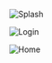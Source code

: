 
![Splash](https://github.com/user-attachments/assets/4ca324b0-32d1-4124-8e7c-0a5358c94ce9)

![Login](https://github.com/user-attachments/assets/482e9f55-d39e-4225-8173-8dd84ff4ed17)

![Home](https://github.com/user-attachments/assets/225b7123-c278-492c-9b2e-9dd483e02014)

